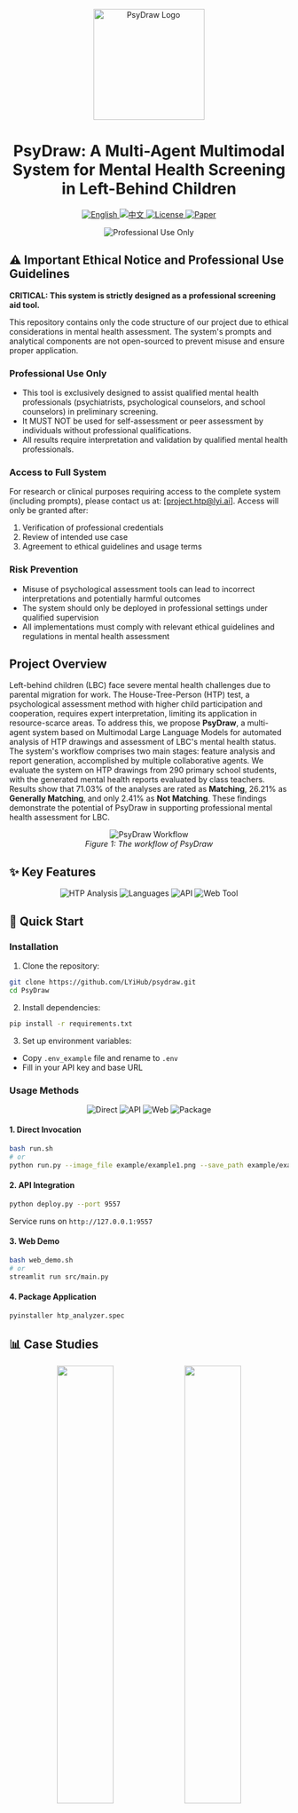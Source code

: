 <p align="center">
  <img src="assets/logo2.png" alt="PsyDraw Logo" width="200"/>
</p>

<h1 align="center">PsyDraw: A Multi-Agent Multimodal System for Mental Health Screening in Left-Behind Children</h1>

<p align="center">
  <a href="README.md">
    <img src="https://img.shields.io/badge/Language-English-blue?style=for-the-badge" alt="English">
  </a>
  <a href="README_CN.md">
    <img src="https://img.shields.io/badge/语言-中文-blue?style=for-the-badge" alt="中文">
  </a>
  <a href="LICENSE">
    <img src="https://img.shields.io/badge/License-GPL%203.0-green?style=for-the-badge" alt="License">
  </a>
  <a href="https://arxiv.org/abs/2412.14769">
    <img src="https://img.shields.io/badge/Paper-arXiv-red?style=for-the-badge" alt="Paper">
  </a>
</p>

<p align="center">
  <img src="https://img.shields.io/badge/⚠️%20Professional%20Use%20Only-FF0000?style=for-the-badge" alt="Professional Use Only">
</p>

## ⚠️ Important Ethical Notice and Professional Use Guidelines

**CRITICAL: This system is strictly designed as a professional screening aid tool.**

This repository contains only the code structure of our project due to ethical considerations in mental health assessment. The system's prompts and analytical components are not open-sourced to prevent misuse and ensure proper application.

### Professional Use Only
- This tool is exclusively designed to assist qualified mental health professionals (psychiatrists, psychological counselors, and school counselors) in preliminary screening.
- It MUST NOT be used for self-assessment or peer assessment by individuals without professional qualifications.
- All results require interpretation and validation by qualified mental health professionals.

### Access to Full System
For research or clinical purposes requiring access to the complete system (including prompts), please contact us at: [project.htp@lyi.ai]. Access will only be granted after:
1. Verification of professional credentials
2. Review of intended use case
3. Agreement to ethical guidelines and usage terms

### Risk Prevention
- Misuse of psychological assessment tools can lead to incorrect interpretations and potentially harmful outcomes
- The system should only be deployed in professional settings under qualified supervision
- All implementations must comply with relevant ethical guidelines and regulations in mental health assessment

## Project Overview
Left-behind children (LBC) face severe mental health challenges due to parental migration for work. The House-Tree-Person (HTP) test, a psychological assessment method with higher child participation and cooperation, requires expert interpretation, limiting its application in resource-scarce areas. To address this, we propose **PsyDraw**, a multi-agent system based on Multimodal Large Language Models for automated analysis of HTP drawings and assessment of LBC's mental health status. The system's workflow comprises two main stages: feature analysis and report generation, accomplished by multiple collaborative agents. We evaluate the system on HTP drawings from 290 primary school students, with the generated mental health reports evaluated by class teachers. Results show that 71.03\% of the analyses are rated as **Matching**, 26.21\% as **Generally Matching**, and only 2.41\% as **Not Matching**. These findings demonstrate the potential of PsyDraw in supporting professional mental health assessment for LBC.

<p align="center">
  <img src="assets/workflow.png" alt="PsyDraw Workflow"/>
  <br>
  <em>Figure 1: The workflow of PsyDraw</em>
</p>

## ✨ Key Features

<p align="center">
  <img src="https://img.shields.io/badge/HTP%20Analysis-Professional%20Grade-blue?style=for-the-badge" alt="HTP Analysis">
  <img src="https://img.shields.io/badge/Languages-EN%20%7C%20中文-blue?style=for-the-badge" alt="Languages">
  <img src="https://img.shields.io/badge/API-Professional%20Healthcare-blue?style=for-the-badge" alt="API">
  <img src="https://img.shields.io/badge/Web%20Tool-Supervised%20Assessment-blue?style=for-the-badge" alt="Web Tool">
</p>

## 🚀 Quick Start

### Installation

1. Clone the repository:
```bash
git clone https://github.com/LYiHub/psydraw.git
cd PsyDraw
```

2. Install dependencies:
```bash
pip install -r requirements.txt
```

3. Set up environment variables:
- Copy `.env_example` file and rename to `.env`
- Fill in your API key and base URL

### Usage Methods

<p align="center">
  <img src="https://img.shields.io/badge/1-Direct%20Invocation-orange?style=for-the-badge" alt="Direct">
  <img src="https://img.shields.io/badge/2-API%20Integration-orange?style=for-the-badge" alt="API">
  <img src="https://img.shields.io/badge/3-Web%20Demo-orange?style=for-the-badge" alt="Web">
  <img src="https://img.shields.io/badge/4-Package%20App-orange?style=for-the-badge" alt="Package">
</p>

#### 1. Direct Invocation
```bash
bash run.sh
# or
python run.py --image_file example/example1.png --save_path example/example1_result.json --language en
```

#### 2. API Integration
```bash
python deploy.py --port 9557
```
Service runs on `http://127.0.0.1:9557`

#### 3. Web Demo
```bash
bash web_demo.sh
# or
streamlit run src/main.py
```

#### 4. Package Application
```bash
pyinstaller htp_analyzer.spec
```

## 📊 Case Studies
<p align="center">
  <img src="assets/case_study1.png" width="45%" />
  <img src="assets/case_study2.png" width="45%" /> 
</p>

## ⚖️ License

This project is licensed under the GPL-3.0 License. See the [LICENSE](LICENSE) file for details.

## ⚠️ Disclaimer

PsyDraw is strictly a professional screening aid tool. It must not be used as a standalone diagnostic tool or a substitute for professional medical evaluation. The system is designed to support, not replace, the expertise of qualified mental health professionals. Any implementation or use of this system must be under professional supervision.

## 📚 Citation

If you find this work helpful, please cite our paper:

```bibtex
@misc{zhang2024psydrawmultiagentmultimodalmental,
      title={PsyDraw: A Multi-Agent Multimodal System for Mental Health Screening in Left-Behind Children}, 
      author={Yiqun Zhang and Xiaocui Yang and Xiaobai Li and Siyuan Yu and Yi Luan and Shi Feng and Daling Wang and Yifei Zhang},
      year={2024},
      eprint={2412.14769},
      archivePrefix={arXiv},
      primaryClass={cs.CL},
      url={https://arxiv.org/abs/2412.14769}, 
}
```